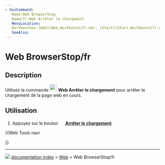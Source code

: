 ```yaml
---
- GuiCommand:
   Name:Web BrowserStop
   Name/fr:Web Arrêter le chargement
   MenuLocation:
   Workbenches:[Web](Web_Workbench/fr.md), [Start](Start_Workbench/fr.md)
   SeeAlso:
---
```


# Web BrowserStop/fr

## Description

Utilisez la commande <img alt="" src=images/Web_BrowserStop.svg  style="width:24px;"> **Web Arrêter le chargement** pour arrêter le chargement de la page web en cours.

## Utilisation

1.  Appuyez sur le bouton **<img src="images/Web_BrowserStop.svg" width=16px> [Arrêter le chargement](Web_BrowserStop/fr.md)**.





{{Web Tools navi

}}



---
![](images/Button_right.svg) [documentation index](../README.md) > [Web](Web_Workbench.md) > Web BrowserStop/fr
